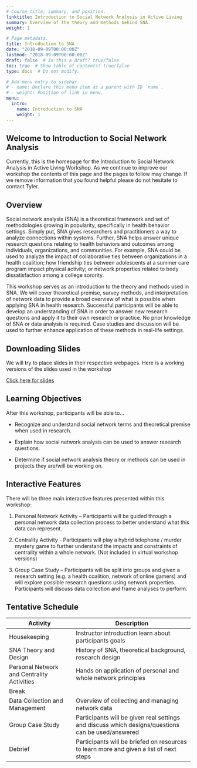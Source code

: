```yaml
---
# Course title, summary, and position.
linktitle: Introduction to Social Network Analysis in Active Living
summary: Overview of the theory and methods behind SNA.
weight: 1

# Page metadata.
title: Introduction to SNA
date: "2018-09-09T00:00:00Z"
lastmod: "2018-09-09T00:00:00Z"
draft: false  # Is this a draft? true/false
toc: true  # Show table of contents? true/false
type: docs  # Do not modify.

# Add menu entry to sidebar.
# - name: Declare this menu item as a parent with ID `name`.
# - weight: Position of link in menu.
menu:
  intro:
    name: Introduction to SNA
    weight: 1
---
```


## Welcome to Introduction to Social Network Analysis

Currently, this is the homepage for the Introduction to Social Network Analysis in Active Living Workshop. As we continue to improve our workshop the contents of this page and the pages to follow may change. If we remove information that you found helpful please do not hesitate to contact Tyler. 


## Overview

Social network analysis (SNA) is a theoretical framework and set of methodologies growing in popularity, specifically in health behavior settings. Simply put, SNA gives researchers and practitioners a way to analyze connections within systems. Further, SNA helps answer unique research questions relating to health behaviors and outcomes among individuals, organizations, and communities. For example, SNA could be used to analyze the impact of collaborative ties between organizations in a health coalition; how friendship ties between adolescents at a summer care program impact physical activity; or network properties related to body dissatisfaction among a college sorority. 

This workshop serves as an introduction to the theory and methods used in SNA. We will cover theoretical premise, survey methods, and interpretation of network data to provide a broad overview of what is possible when applying SNA in health research. Successful participants will be able to develop an understanding of SNA in order to answer new research questions and apply it to their own research or practice. No prior knowledge of SNA or data analysis is required. Case studies and discussion will be used to further enhance application of these methods in real-life settings. 

## Downloading Slides

We will try to place slides in their respective webpages. Here is a working versions of the slides used in the workshop

[Click here for slides](/courses/intro/Workshop.pdf)

## Learning Objectives

After this workshop, participants will be able to…

*	Recognize and understand social network terms and theoretical premise when used in research.

*	Explain how social network analysis can be used to answer research questions. 

*	Determine if social network analysis theory or methods can be used in projects they are/will be working on.

## Interactive Features

There will be three main interactive features presented within this workshop:

1.	Personal Network Activity – Participants will be guided through a personal network data collection process to better understand what this data can represent.  

2.  Centrality Activity - Participants will play a hybrid telephone / murder mystery game to further understand the impacts and constraints of centrality within a whole network. (Not included in virtual workshop versions) 

3.	Group Case Study – Participants will be split into groups and given a research setting (e.g. a health coalition, network of online gamers) and will explore possible research questions using network properties. Participants will discuss data collection and frame analyses to perform.

## Tentative Schedule

| **Activity**             | **Description**                                                                                    |
|--------------------------|----------------------------------------------------------------------------------------------------|
| Housekeeping             | Instructor introduction learn about participants goals                                             |
| SNA Theory and Design    | History of SNA, theoretical background, research design                                            |
| Personal Network and Centrality Activities | Hands on application of personal and whole network principles                             |
| Break                    |                                                                                                    |
| Data Collection and Management       | Overview of collecting and managing network data                             |
| Group Case Study         | Participants will be given real settings and discuss which designs/questions can be used/answered  |
| Debrief                  | Participants will be briefed on resources to learn more and given a list of next steps             |


